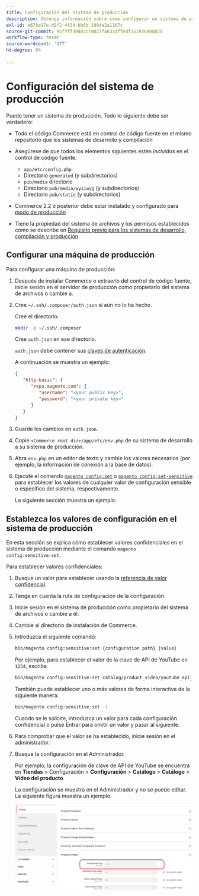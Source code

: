 ```yaml
---
title: Configuración del sistema de producción
description: Obtenga información sobre cómo configurar un sistema de producción para la aplicación de Commerce.
exl-id: e678e97e-d9f2-4f24-bb6b-1994a2a1167c
source-git-commit: 95ffff39d82cc9027fa633dffedf15193040802d
workflow-type: tm+mt
source-wordcount: '377'
ht-degree: 0%

---
```


# Configuración del sistema de producción

Puede tener un sistema de producción. Todo lo siguiente debe ser verdadero:

- Todo el código Commerce está en control de código fuente en el mismo repositorio que los sistemas de desarrollo y compilación
- Asegúrese de que todos los elementos siguientes estén _incluidos_ en el control de código fuente:

   - `app/etc/config.php`
   - Directorio `generated` (y subdirectorios)
   - `pub/media` directorio
   - Directorio `pub/media/wysiwyg` (y subdirectorios)
   - Directorio `pub/static` (y subdirectorios)

- Commerce 2.2 o posterior debe estar instalado y configurado para [modo de producción](../bootstrap/application-modes.md#production-mode)
- Tiene la propiedad del sistema de archivos y los permisos establecidos como se describe en [Requisito previo para los sistemas de desarrollo, compilación y producción](../deployment/prerequisites.md).

## Configurar una máquina de producción

Para configurar una máquina de producción:

1. Después de instalar Commerce o extraerlo del control de código fuente, inicie sesión en el servidor de producción como propietario del sistema de archivos o cambie a.
1. Cree `~/.ssh/.composer/auth.json` si aún no lo ha hecho.

   Cree el directorio:

   ```bash
   mkdir -p ~/.ssh/.composer
   ```

   Cree `auth.json` en ese directorio.

   `auth.json` debe contener sus [claves de autenticación](../../installation/prerequisites/authentication-keys.md).

   A continuación se muestra un ejemplo:

   ```json
   {
      "http-basic": {
         "repo.magento.com": {
            "username": "<your public key>",
            "password": "<your private key>"
         }
      }
   }
   ```

1. Guarde los cambios en `auth.json`.
1. Copie `<Commerce root dir>/app/etc/env.php` de su sistema de desarrollo a su sistema de producción.
1. Abra `env.php` en un editor de texto y cambie los valores necesarios (por ejemplo, la información de conexión a la base de datos).
1. Ejecute el comando [`magento config:set`](../cli/set-configuration-values.md) o [`magento config:set-sensitive`](../cli/set-configuration-values.md) para establecer los valores de cualquier valor de configuración sensible o específico del sistema, respectivamente.

   La siguiente sección muestra un ejemplo.

## Establezca los valores de configuración en el sistema de producción

En esta sección se explica cómo establecer valores confidenciales en el sistema de producción mediante el comando `magento config:sensitive:set`.

Para establecer valores confidenciales:

1. Busque un valor para establecer usando la [referencia de valor confidencial](../reference/config-reference-sens.md).
1. Tenga en cuenta la ruta de configuración de la configuración.
1. Inicie sesión en el sistema de producción como propietario del sistema de archivos o cambie a él.
1. Cambie al directorio de instalación de Commerce.
1. Introduzca el siguiente comando:

   ```bash
   bin/magento config:sensitive:set {configuration path} {value}
   ```

   Por ejemplo, para establecer el valor de la clave de API de YouTube en `1234`, escriba

   ```bash
   bin/magento config:sensitive:set catalog/product_video/youtube_api_key 1234
   ```

   También puede establecer uno o más valores de forma interactiva de la siguiente manera:

   ```bash
   bin/magento config:sensitive:set -i
   ```

   Cuando se le solicite, introduzca un valor para cada configuración confidencial o pulse Entrar para omitir un valor y pasar al siguiente.

1. Para comprobar que el valor se ha establecido, inicie sesión en el administrador.
1. Busque la configuración en el Administrador.

   Por ejemplo, la configuración de clave de API de YouTube se encuentra en **Tiendas** > Configuración > **Configuración** > **Catálogo** > **Catálogo** > **Vídeo del producto**.

   La configuración se muestra en el Administrador y no se puede editar. La siguiente figura muestra un ejemplo.

   ![Configuración confidencial en el administrador](../../assets/configuration/sensitive-set.png)

